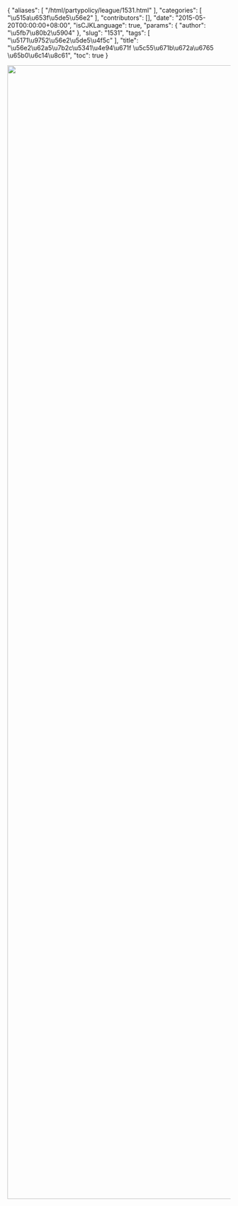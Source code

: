 {
    "aliases": [
        "/html/partypolicy/league/1531.html"
    ],
    "categories": [
        "\u515a\u653f\u5de5\u56e2"
    ],
    "contributors": [],
    "date": "2015-05-20T00:00:00+08:00",
    "isCJKLanguage": true,
    "params": {
        "author": "\u5fb7\u80b2\u5904"
    },
    "slug": "1531",
    "tags": [
        "\u5171\u9752\u56e2\u5de5\u4f5c"
    ],
    "title": "\u56e2\u62a5\u7b2c\u5341\u4e94\u671f \u5c55\u671b\u672a\u6765 \u65b0\u6c14\u8c61",
    "toc": true
}


<img
    src="https://cdn.tfls.online/mirror/full/53dd6581d0a8e31f08912f3ae324ab9ca7a9b38b.jpg"
    style="display:block;margin-left:auto;margin-right:auto;"
    decoding="async"
    fetchpriority="auto"
    loading="lazy"
    height="2560"
    width="600"
/>

